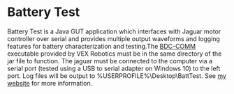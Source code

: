 # Battery Test
Battery Test is a Java GUT application which interfaces with Jaguar motor controller over serial and provides multiple output waveforms and logging features for battery characterization and testing.The [BDC-COMM](http://content.vexrobotics.com/downloads/217-3367-VEXpro_Jaguar_BDC-COMM-107.zip) executable provided by VEX Robotics must be in the same directory of the jar file to function. The jaguar must be connected to the computer via a serial port (tested using a USB to serial adapter on Windows 10) to the left port. Log files will be output to %USERPROFILE%\Desktop\BattTest\. See [my website](http://dev.17acr.com/battery-test) for more information.
